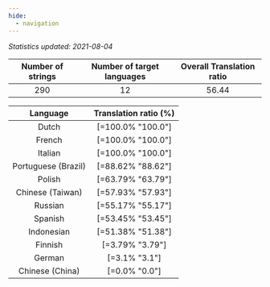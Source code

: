 ```yaml
---
hide:
  - navigation
---
```


<!--
DO NOT EDIT THIS FILE DIRECTLY. 
It is generated automatically by transifex_stats.py in the scripts folder.
-->

*Statistics updated: 2021-08-04*

| Number of strings | Number of target languages | Overall Translation ratio |
|:-:|:-:|:-:|
290|12|56.44

| Language | Translation ratio (%) |
|:-:|:-:|
Dutch|[=100.0% "100.0"]|
French|[=100.0% "100.0"]|
Italian|[=100.0% "100.0"]|
Portuguese (Brazil)|[=88.62% "88.62"]|
Polish|[=63.79% "63.79"]|
Chinese (Taiwan)|[=57.93% "57.93"]|
Russian|[=55.17% "55.17"]|
Spanish|[=53.45% "53.45"]|
Indonesian|[=51.38% "51.38"]|
Finnish|[=3.79% "3.79"]|
German|[=3.1% "3.1"]|
Chinese (China)|[=0.0% "0.0"]|

